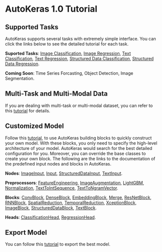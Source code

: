 # AutoKeras 1.0 Tutorial

## Supported Tasks

AutoKeras supports several tasks with extremely simple interface.
You can click the links below to see the detailed tutorial for each task.

**Suported Tasks**:
[Image Classification](/tutorial/image_classification),
[Image Regression](/tutorial/image_regression),
[Text Classification](/tutorial/text_classification),
[Text Regression](/tutorial/text_regression),
[Structured Data Classification](/tutorial/structured_data_classification),
[Structured Data Regression](/tutorial/structured_data_regression).

**Coming Soon**: Time Series Forcasting, Object Detection, Image Segmentation.


## Multi-Task and Multi-Modal Data

If you are dealing with multi-task or multi-modal dataset, you can refer to this
[tutorial](/tutorial/multi) for details.


## Customized Model

Follow this [tutorial](/tutorial/customized), to use AutoKeras building blocks to quickly construct your own
model.
With these blocks, you only need to specify the high-level architecture of your
model.
AutoKeras would search for the best detailed configuration for you.
Moreover, you can override the base classes to create your own block.
The following are the links to the documentation of the predefined input nodes and blocks in AutoKeras.

**Nodes**:
[ImageInput](/node/#imageinput-class),
[Input](/node/#input-class),
[StructuredDataInput](/node/#structureddatainput-class),
[TextInput](/node/#textinput-class).

**Preprocessors**:
[FeatureEngineering](/preprocessor/#featureengineering-class),
[ImageAugmentation](/preprocessor/#imageaugmentation-class),
[LightGBM](/preprocessor/#lightgbm-class),
[Normalization](/preprocessor/#normalization-class),
[TextToIntSequence](/preprocessor/#texttointsequence-class),
[TextToNgramVector](/preprocessor/#texttongramvector-class).

**Blocks**:
[ConvBlock](/block/#convblock-class),
[DenseBlock](/block/#denseblock-class),
[EmbeddingBlock](/block/#embeddingblock-class),
[Merge](/block/#merge-class),
[ResNetBlock](/block/#resnetblock-class),
[RNNBlock](/block/#rnnblock-class),
[SpatialReduction](/block/#spatialreduction-class),
[TemporalReduction](/block/#temporalreduction-class),
[XceptionBlock](/block/#xceptionblock-class),
[ImageBlock](/block/#imageblock-class),
[StructuredDataBlock](/block/#structureddatablock-class),
[TextBlock](/block/#textblock-class).

**Heads**:
[ClassificationHead](/head/#classificationhead-class),
[RegressionHead](/head/#regressionhead-class).

## Export Model
You can follow this [tutorial](/tutorial/export) to export the best model.
